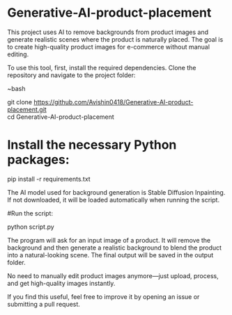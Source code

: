 # Generative-AI-product-placement
This project uses AI to remove backgrounds from product images and generate realistic scenes where the product is naturally placed. The goal is to create high-quality product images for e-commerce without manual editing.

To use this tool, first, install the required dependencies. Clone the repository and navigate to the project folder:

~bash

git clone https://github.com/Avishin0418/Generative-AI-product-placement.git  
cd Generative-AI-product-placement

  
# Install the necessary Python packages:

pip install -r requirements.txt  


The AI model used for background generation is Stable Diffusion Inpainting. If not downloaded, it will be loaded automatically when running the script.

#Run the script:

python script.py  

The program will ask for an input image of a product. It will remove the background and then generate a realistic background to blend the product into a natural-looking scene. The final output will be saved in the output folder.

No need to manually edit product images anymore—just upload, process, and get high-quality images instantly.

If you find this useful, feel free to improve it by opening an issue or submitting a pull request.
